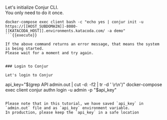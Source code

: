 
Let's initialize Conjur CLI.   
You only need to do it once.

```
docker-compose exec client bash -c "echo yes | conjur init -u https://[[HOST_SUBDOMAIN]]-8080-[[KATACODA_HOST]].environments.katacoda.com/ -a demo"
```{{execute}}

If the above command returns an error message, that means the system is being started.
Please wait for a moment and try again.


### Login to Conjur

Let's login to Conjur
```
api_key="$(grep API admin.out | cut -d: -f2 | tr -d ' \r\n')"
docker-compose exec client conjur authn login -u admin -p "$api_key"
```{{execute}}

Please note that in this tutorial, we have saved `api_key` in `admin.out` file and as `api_key` environment variable.
In production, please keep the `api_key` in a safe location
